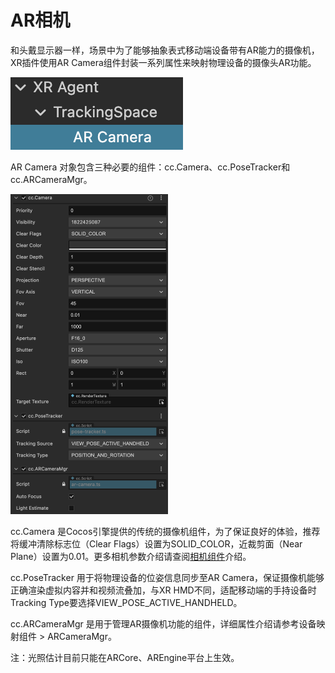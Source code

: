 # AR相机

和头戴显示器一样，场景中为了能够抽象表式移动端设备带有AR能力的摄像机，XR插件使用AR Camera组件封装一系列属性来映射物理设备的摄像头AR功能。

![ar-camera-node](ar-camera/ar-camera-node.png)

AR Camera 对象包含三种必要的组件：cc.Camera、cc.PoseTracker和cc.ARCameraMgr。

<img src="ar-camera/ar-camera-comp.png" alt="ar-camera-comp" style="zoom:50%;" />

cc.Camera 是Cocos引擎提供的传统的摄像机组件，为了保证良好的体验，推荐将缓冲清除标志位（Clear Flags）设置为SOLID_COLOR，近裁剪面（Near Plane）设置为0.01。更多相机参数介绍请查阅[相机组件](../../editor/components/camera-component.md#相机组件)介绍。

cc.PoseTracker 用于将物理设备的位姿信息同步至AR Camera，保证摄像机能够正确渲染虚拟内容并和视频流叠加，与XR HMD不同，适配移动端的手持设备时Tracking Type要选择VIEW_POSE_ACTIVE_HANDHELD。

cc.ARCameraMgr 是用于管理AR摄像机功能的组件，详细属性介绍请参考设备映射组件 > ARCameraMgr。



注：光照估计目前只能在ARCore、AREngine平台上生效。